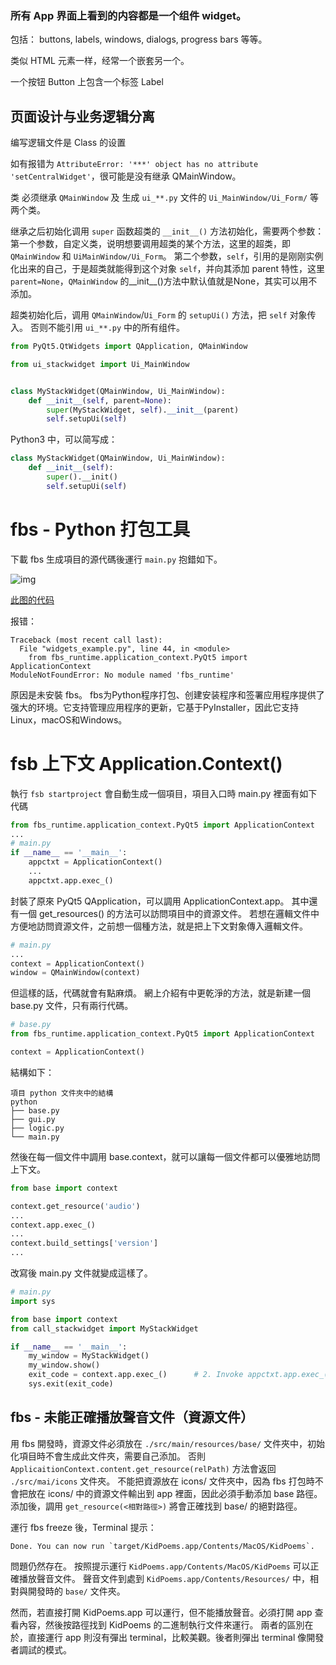 ### 所有 App 界面上看到的内容都是一个组件 widget。

包括：
buttons, labels, windows, dialogs, progress bars 等等。

类似 HTML 元素一样，经常一个嵌套另一个。

一个按钮 Button 上包含一个标签 Label


## 页面设计与业务逻辑分离
编写逻辑文件是 Class 的设置

如有报错为 `AttributeError: '***' object has no attribute 'setCentralWidget'`，很可能是没有继承 QMainWindow。

类 必须继承 `QMainWindow` 及 生成 `ui_**.py` 文件的 `Ui_MainWindow/Ui_Form/` 等 两个类。

继承之后初始化调用 `super` 函数超类的 `__init__()` 方法初始化，需要两个参数：
第一个参数，自定义类，说明想要调用超类的某个方法，这里的超类，即 `QMainWindow` 和 `UiMainWindow/Ui_Form`。
第二个参数，`self`，引用的是刚刚实例化出来的自己，于是超类就能得到这个对象 `self`，并向其添加 parent 特性，这里 `parent=None`，`QMainWindow` 的__init__()方法中默认值就是None，其实可以用不添加。

超类初始化后，调用 `QMainWindow`/`Ui_Form` 的 `setupUi()` 方法，把 `self` 对象传入。
否则不能引用 `ui_**.py` 中的所有组件。

 
```Python
from PyQt5.QtWidgets import QApplication, QMainWindow

from ui_stackwidget import Ui_MainWindow


class MyStackWidget(QMainWindow, Ui_MainWindow):
    def __init__(self, parent=None):
        super(MyStackWidget, self).__init__(parent)
        self.setupUi(self)
```

Python3 中，可以简写成：
```Python
class MyStackWidget(QMainWindow, Ui_MainWindow):
    def __init__(self):
        super().__init()
        self.setupUi(self)
```


# fbs - Python 打包工具
下載 fbs 生成項目的源代碼後運行 `main.py` 抱錯如下。

![img](https://build-system.fman.io/static/public/img/widgets.png)

[此图的代码](a04_widgets_example.py)

报错：
```
Traceback (most recent call last):
  File "widgets_example.py", line 44, in <module>
    from fbs_runtime.application_context.PyQt5 import ApplicationContext
ModuleNotFoundError: No module named 'fbs_runtime'
```
原因是未安裝 fbs。
fbs为Python程序打包、创建安装程序和签署应用程序提供了强大的环境。它支持管理应用程序的更新，它基于PyInstaller，因此它支持Linux，macOS和Windows。


# fsb 上下文 Application.Context()

執行 `fsb startproject` 會自動生成一個項目，項目入口時 main.py 裡面有如下代碼
```python
from fbs_runtime.application_context.PyQt5 import ApplicationContext
...
# main.py
if __name__ == '__main__':
    appctxt = ApplicationContext()
    ...
    appctxt.app.exec_()
```
封裝了原來 PyQt5 QApplication，可以調用 ApplicationContext.app。
其中還有一個 get_resources() 的方法可以訪問項目中的資源文件。
若想在邏輯文件中方便地訪問資源文件，之前想一個種方法，就是把上下文對象傳入邏輯文件。
```python
# main.py
...
context = ApplicationContext()
window = QMainWindow(context)
```
但這樣的話，代碼就會有點麻煩。
網上介紹有中更乾淨的方法，就是新建一個 base.py 文件，只有兩行代碼。
```python
# base.py
from fbs_runtime.application_context.PyQt5 import ApplicationContext

context = ApplicationContext()
```
結構如下：
```
項目 python 文件夾中的結構
python
├── base.py
├── gui.py
├── logic.py
└── main.py
```
然後在每一個文件中調用 base.context，就可以讓每一個文件都可以優雅地訪問上下文。
```python
from base import context

context.get_resource('audio')
...
context.app.exec_()
...
context.build_settings['version']
...
```
改寫後 main.py 文件就變成這樣了。
```python
# main.py
import sys

from base import context
from call_stackwidget import MyStackWidget

if __name__ == '__main__':
    my_window = MyStackWidget()
    my_window.show()
    exit_code = context.app.exec_()      # 2. Invoke appctxt.app.exec_()
    sys.exit(exit_code)
```


## fbs - 未能正確播放聲音文件（資源文件）

用 fbs 開發時，資源文件必須放在 `./src/main/resources/base/` 文件夾中，初始化項目時不會生成此文件夾，需要自己添加。
否則 `ApplicaitionContext.content.get_resource(relPath)` 方法會返回 `./src/mai/icons` 文件夾。
不能把資源放在 icons/ 文件夾中，因為 fbs 打包時不會把放在 icons/ 中的資源文件輸出到 app 裡面，因此必須手動添加 base 路徑。
添加後，調用 `get_resource(<相對路徑>)` 將會正確找到 base/ 的絕對路徑。 

運行 fbs freeze 後，Terminal 提示：
```
Done. You can now run `target/KidPoems.app/Contents/MacOS/KidPoems`.
```
問題仍然存在。
按照提示運行 `KidPoems.app/Contents/MacOS/KidPoems` 可以正確播放聲音文件。
聲音文件到處到 `KidPoems.app/Contents/Resources/` 中，相對與開發時的 `base/` 文件夾。

然而，若直接打開 KidPoems.app 可以運行，但不能播放聲音。必須打開 app 查看內容，然後按路徑找到 KidPoems 的二進制執行文件來運行。
兩者的區別在於，直接運行 app 則沒有彈出 terminal，比較美觀。後者則彈出 terminal 像開發者調試的模式。



